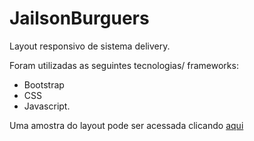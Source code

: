 # JailsonBurguers
Layout responsivo de sistema delivery.

Foram utilizadas as seguintes tecnologias/ frameworks:
- Bootstrap
- CSS
- Javascript.

Uma amostra do layout pode ser acessada clicando [aqui](https://gfbritto.github.io/JailsonBurguers/)
